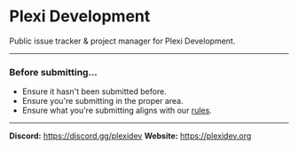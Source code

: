 # Plexi Development
Public issue tracker &amp; project manager for Plexi Development.

---

### Before submitting...
- Ensure it hasn't been submitted before.
- Ensure you're submitting in the proper area.
- Ensure what you're submitting aligns with our [rules](https://discord.gg/plexidev).

---

**Discord:** https://discord.gg/plexidev
**Website:** https://plexidev.org
